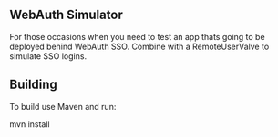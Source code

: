 WebAuth Simulator
-----------------

For those occasions when you need to test an app thats going to be deployed 
behind WebAuth SSO. Combine with a RemoteUserValve to simulate SSO logins.

Building
--------

To build use Maven and run:

mvn install
